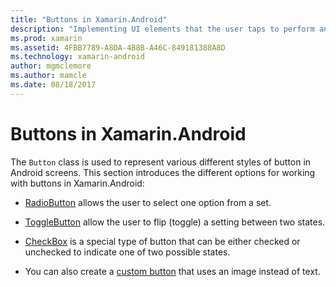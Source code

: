 ```yaml
---
title: "Buttons in Xamarin.Android"
description: "Implementing UI elements that the user taps to perform an action"
ms.prod: xamarin
ms.assetid: 4FBB7789-A8DA-4B8B-A46C-849181388A8D
ms.technology: xamarin-android
author: mgmclemore
ms.author: mamcle
ms.date: 08/18/2017
---
```


# Buttons in Xamarin.Android

The `Button` class is used to represent various different styles of
button in Android screens. This section introduces the different
options for working with buttons in Xamarin.Android:

-   [RadioButton](~/android/user-interface/controls/buttons/radio-button.md)
    allows the user to select one option from a set.

-   [ToggleButton](~/android/user-interface/controls/buttons/toggle-button.md)
    allow the user to flip (toggle) a setting between two states.

-   [CheckBox](~/android/user-interface/controls/buttons/check-box.md)
    is a special type of button that can be either checked
    or unchecked to indicate one of two possible states.

-   You can also create a
    [custom button](~/android/user-interface/controls/buttons/custom-button.md)
    that uses an image instead of text.
